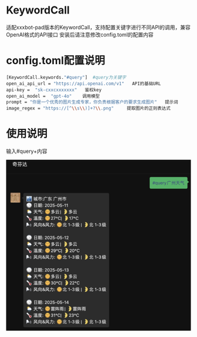 # KeywordCall

适配xxxbot-pad版本的KeywordCall，支持配置关键字进行不同API的调用，兼容OpenAI格式的API接口
安装后请注意修改config.toml的配置内容

# config.toml配置说明

```bash
[KeywordCall.keywords."#query"]  #query为关键字
open_ai_api_url = "https://api.openai.com/v1"   API的基础URL
api-key =  "sk-cxxcxxxxxxx"   鉴权key
open_ai_model =  "gpt-4o"    调用模型
prompt = "你是一个优秀的图片生成专家，你负责根据客户的要求生成图片"   提示词
image_regex = "https://[^\\s\\)]+?\\.png"     提取图片的正则表达式
```

# 使用说明

输入#query+内容

<div align="center">
<img width="700" src="./doc/1746972108648.jpg">
</div>
